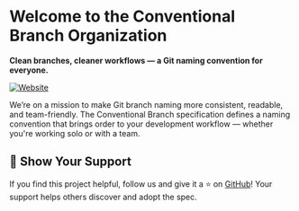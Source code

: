# Welcome to the Conventional Branch Organization

**Clean branches, cleaner workflows — a Git naming convention for everyone.**

[![Website](https://img.shields.io/static/v1?label=Website&message=conventional-branch.github.io&color=blue)](https://conventional-branch.github.io/)

We’re on a mission to make Git branch naming more consistent, readable, and team-friendly. The Conventional Branch specification defines a naming convention that brings order to your development workflow — whether you're working solo or with a team.

## 🎉 Show Your Support

If you find this project helpful, follow us and give it a ⭐️ on [GitHub](https://github.com/conventional-branch/conventional-branch)!
Your support helps others discover and adopt the spec.
